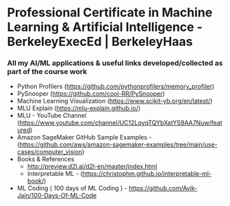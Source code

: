 # Professional Certificate in Machine Learning & Artificial Intelligence - BerkeleyExecEd | BerkeleyHaas
### All my AI/ML applications & useful links developed/collected as part of the course work

- Python Profilers (https://github.com/pythonprofilers/memory_profiler)
- PySnooper (https://github.com/cool-RR/PySnooper)
- Machine Learning Visualization (https://www.scikit-yb.org/en/latest/)
- MLU Explain (https://mlu-explain.github.io/)
- MLU - YouTube Channel (https://www.youtube.com/channel/UC12LqyqTQYbXatYS9AA7Nuw/featured)
- Amazon SageMaker GitHub Sample Examples - (https://github.com/aws/amazon-sagemaker-examples/tree/main/use-cases/computer_vision)
- Books & References
  - http://preview.d2l.ai/d2l-en/master/index.html
  - Interpretable ML - (https://christophm.github.io/interpretable-ml-book/)
- ML Coding ( 100 days of ML Coding ) - https://github.com/Avik-Jain/100-Days-Of-ML-Code
